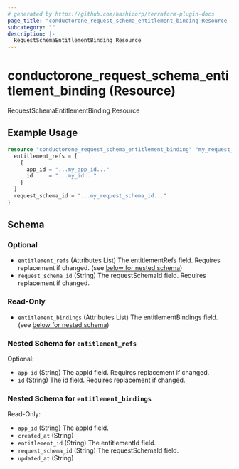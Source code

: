 ```yaml
---
# generated by https://github.com/hashicorp/terraform-plugin-docs
page_title: "conductorone_request_schema_entitlement_binding Resource - terraform-provider-conductorone"
subcategory: ""
description: |-
  RequestSchemaEntitlementBinding Resource
---
```


# conductorone_request_schema_entitlement_binding (Resource)

RequestSchemaEntitlementBinding Resource

## Example Usage

```terraform
resource "conductorone_request_schema_entitlement_binding" "my_request_schema_entitlement_binding" {
  entitlement_refs = [
    {
      app_id = "...my_app_id..."
      id     = "...my_id..."
    }
  ]
  request_schema_id = "...my_request_schema_id..."
}
```

<!-- schema generated by tfplugindocs -->
## Schema

### Optional

- `entitlement_refs` (Attributes List) The entitlementRefs field. Requires replacement if changed. (see [below for nested schema](#nestedatt--entitlement_refs))
- `request_schema_id` (String) The requestSchemaId field. Requires replacement if changed.

### Read-Only

- `entitlement_bindings` (Attributes List) The entitlementBindings field. (see [below for nested schema](#nestedatt--entitlement_bindings))

<a id="nestedatt--entitlement_refs"></a>
### Nested Schema for `entitlement_refs`

Optional:

- `app_id` (String) The appId field. Requires replacement if changed.
- `id` (String) The id field. Requires replacement if changed.


<a id="nestedatt--entitlement_bindings"></a>
### Nested Schema for `entitlement_bindings`

Read-Only:

- `app_id` (String) The appId field.
- `created_at` (String)
- `entitlement_id` (String) The entitlementId field.
- `request_schema_id` (String) The requestSchemaId field.
- `updated_at` (String)
